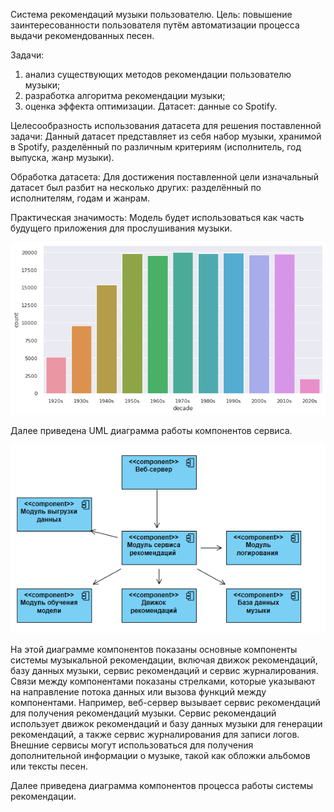 Система рекомендаций музыки пользователю. Цель: повышение заинтересованности пользователя путём автоматизации процесса выдачи рекомендованных песен.

Задачи:

1) анализ существующих методов рекомендации пользователю музыки;
2) разработка алгоритма рекомендации музыки;
3) оценка эффекта оптимизации. 
Датасет: данные со Spotify.

Целесообразность использования датасета для решения поставленной задачи: Данный датасет представляет из себя набор музыки, хранимой в Spotify, разделённый по различным критериям (исполнитель, год выпуска, жанр музыки).

Обработка датасета: Для достижения поставленной цели изначальный датасет был разбит на несколько других: разделённый по исполнителям, годам и жанрам.

Практическая значимость: Модель будет использоваться как часть будущего приложения для прослушивания музыки.

![Screenshot](./img/musci_by_decade.png)

Далее приведена UML диаграмма работы компонентов сервиса.

![Screenshot](./img/uml_1.png)

На этой диаграмме компонентов показаны основные компоненты системы музыкальной рекомендации, включая движок рекомендаций, базу данных музыки, сервис рекомендаций и сервис журналирования. Связи между компонентами показаны стрелками, которые указывают на направление потока данных или вызова функций между компонентами.
Например, веб-сервер вызывает сервис рекомендаций для получения рекомендаций музыки. Сервис рекомендаций использует движок рекомендаций и базу данных музыки для генерации рекомендаций, а также сервис журналирования для записи логов. Внешние сервисы могут использоваться для получения дополнительной информации о музыке, такой как обложки альбомов или тексты песен.

Далее приведена диаграмма компонентов процесса работы системы рекомендации.

